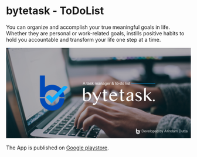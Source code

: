 # bytetask - ToDoList
You can organize and accomplish your true meaningful goals in life. Whether they are personal or work-related goals, instills positive habits to hold you accountable and transform your life one step at a time.

![Engineer by Qualification & Designer by Choice!](https://github.com/iarindamofficial/bytetask-todolist/blob/master/Google%20Banner%20final.png)


The App is published on
[Google playstore](https://play.google.com/store/apps/details?id=com.arindam.bytetask).
